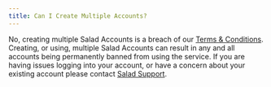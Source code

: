 ```yaml
---
title: Can I Create Multiple Accounts?
---
```


No, creating multiple Salad Accounts is a breach of our
[Terms &amp; Conditions](https://salad.com/terms-and-conditions). Creating, or using, multiple Salad Accounts can result
in any and all accounts being permanently banned from using the service. If you are having issues logging into your
account, or have a concern about your existing account please contact [Salad Support](/contact).
